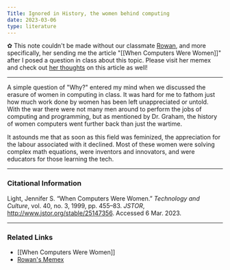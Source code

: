 ```yaml
---
Title: Ignored in History, the women behind computing
date: 2023-03-06
type: literature
---
```


✿ This note couldn't be made without our classmate [Rowan](https://rowanegg.github.io/thememexofegg/), and more specifically, her sending me the article "[[When Computers Were Women]]" after I posed a question in class about this topic.  Please visit her memex and check out [her thoughts](https://rowanegg.github.io/thememexofegg/HiddenFigures.html) on this article as well!

--- 

A simple question of "Why?" entered my mind when we discussed the erasure of women in computing in class. It was hard for me to fathom just how much work done by women has been left unappreciated or untold. With the war there were not many men around to perform the jobs of computing and programming, but as mentioned by Dr. Graham, the history of women computers went further back than just the wartime. 

It astounds me that as soon as this field was feminized, the appreciation for the labour associated with it declined. Most of these women were solving complex math equations, were inventors and innovators, and were educators for those learning the tech. 

---
### Citational Information

Light, Jennifer S. “When Computers Were Women.” _Technology and Culture_, vol. 40, no. 3, 1999, pp. 455–83. _JSTOR_, http://www.jstor.org/stable/25147356. Accessed 6 Mar. 2023.

---

### Related Links

- [[When Computers Were Women]]
- [Rowan's Memex](https://rowanegg.github.io/thememexofegg/)